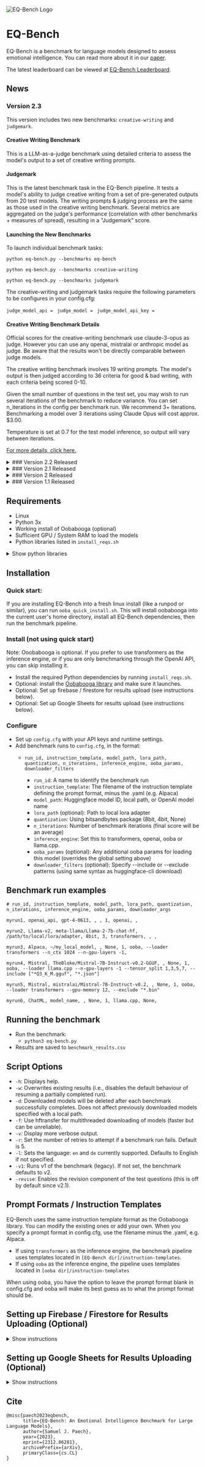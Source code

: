 ![EQ-Bench Logo](./images/eqbench_logo_sml.png)

# EQ-Bench

EQ-Bench is a benchmark for language models designed to assess emotional intelligence. You can read more about it in our [paper](https://arxiv.org/abs/2312.06281).

The latest leaderboard can be viewed at [EQ-Bench Leaderboard](https://eqbench.com).

## News

### Version 2.3

This version includes two new benchmarks: `creative-writing` and `judgemark`.

#### Creative Writing Benchmark

This is a LLM-as-a-judge benchmark using detailed criteria to assess the model's output to a set of creative writing prompts.

#### Judgemark

This is the latest benchmark task in the EQ-Bench pipeline. It tests a model's ability to judge creative writing from a set of pre-generated outputs from 20 test models. The writing prompts & judging process are the same as those used in the creative writing benchmark. Several metrics are aggregated on the judge's performance (correlation with other benchmarks + measures of spread), resulting in a "Judgemark" score.

#### Launching the New Benchmarks

To launch individual benchmark tasks: 

`python eq-bench.py --benchmarks eq-bench`

`python eq-bench.py --benchmarks creative-writing`

`python eq-bench.py --benchmarks judgemark`

The creative-writing and judgemark tasks require the following parameters to be configures in your config.cfg:

`judge_model_api = `
`judge_model = `
`judge_model_api_key = `

#### Creative Writing Benchmark Details

Official scores for the creative-writing benchmark use claude-3-opus as judge. However you can use any openai, mistralai or anthropic model as judge. Be aware that the results won't be directly comparable between judge models.

The creative writing benchmark involves 19 writing prompts. The model's output is then judged according to 36 criteria for good & bad writing, with each criteria being scored 0-10.

Given the small number of questions in the test set, you may wish to run several iterations of the benchmark to reduce variance. You can set n_iterations in the config per benchmark run. We recommend 3+ iterations. Benchmarking a model over 3 iterations using Claude Opus will cost approx. $3.00.

Temperature is set at 0.7 for the test model inference, so output will vary between iterations.

[For more details, click here.](https://eqbench.com/about.html)

<details>
<summary>### Version 2.2 Released</summary>

Changes:

- Added [llama.cpp](https://github.com/ggerganov/llama.cpp) support
- Fixed bug with ooba regularly crashing
- Misc compatibility & bug fixes

* If using llama.cpp as the inferencing engine, you will need to launch the llama.cpp server first and then run the benchmark. The benchmark will look for the api at the default address of `http://127.0.0.1:8080`. Multiple benchmark runs are not supported when using llama.cpp.

Other news: EQ-Bench has been added to eleuther-eval-harness! Go [check it out](https://github.com/EleutherAI/lm-evaluation-harness).

</details>

<details>
<summary>### Version 2.1 Released</summary>

Changes:

- Add support for additional languages (just en and de in this release)
- Add support for custom OpenAI-compatible api endpoints, such as ollama
- By default the revision component of the questions is not included

<details>
<summary>v2.1 details</summary>

### DE Support

German language support was kindly added by [CrispStrobe](https://github.com/CrispStrobe). The prompts were translated by GPT-4. You can expect the scores using the German version to be slightly lower than the English version, assuming the model's language competency for each is equal.

### Revision Component

After collecting a lot of data from v2, it's clear that the revision component has a mostly negative effect. Only 8% of the time does it improve the score, and on average the revised score is 2.95% lower than the first pass score. Since we choose the highest of the first pass vs revised aggregate scores, the revision component is rarely affecting the overall score.

Since revising requires significantly more inference, we opt to set it off by default. You can still enable it with the `-revise` argument. The upshot of disabling revision is that the benchmark is now much cheaper/faster to run, and the prompts are a little less complex. This change should have a negligible effect on scores.

</details>

</details>

<details>
<summary>### Version 2 Released</summary>

V2 of EQ-Bench contains 171 questions (compared to 60 in v1) and a new system for scoring. It is better able to discriminate performance differences between models. V2 is less subject to variance caused by perturbations (e.g. temp, sampler, quantisation, prompt format, system message). Also added is the ability to upload results to firebase.

We encourage you to move to v2, and to note which version you are using (EQ-Bench v1 or EQ-Bench v2) when publishing results to avoid confusion.

NOTE: V1 scores are not directly comparable to v2 scores.

<details>
<summary>More v2 details</summary>

Version 2 of the benchmark brings three major changes:

1. Increased the number of test questions from 60 to 171.
2. Changed the scoring system from _normalised_ to _full scale_.
3. Uploading results to firebase.

### Known issues:

- When using oobabooga as the inferencing engine, the api plugin stops responding after approx. 30 queries. This is handled by the benchmark pipeline by the query timing out (according to the value set in config.cfg), and then reloading ooba. The cause is unknown at this stage; the benchmark should however still complete.

### Score sensitivity to perturbations

Originally 200 dialogues were generated for the test set, of which 60 of the best (most coherent & challenging) were selected for v1 of the benchmark. We had initially established very low variance between runs of the v1 benchmark, when holding all parameters the same. However it has become apparent that minor perturbations to the model or inferencing parameters can cause score variance beyond what is explained by the actual change in performance.

Traditional multiple choice tests are less prone to this kind of variance because these perturbations are unlikely to change an answer from "A" to "B". In contrast, EQ-Bench questions require a subjective prediction of emotional intensity on a range of 0-10. Small perturbations to the model or inferencing params can produce significantly different numerical predictions. This is a source of noise that can be mitigated by increasing the number of questions. So for v2 we opted to expand the test set to 171 out of the originally generated 200.

We tested v1 against v2 for a number of models, while controlling a range of parameters (temp, sampler, quantisation, prompt format, system message). We find v2 scores to be significantly more stable to perturbations to these variables, and so we expect the scores to be more closely representative of the true performance of the model.

### Scoring system changes

In v1 of EQ-Bench we elected to normalise the four emotional intensity ratings in each question to sum to 10. The reasoning for this was that different subjects might have different ideas about, for example, what constitutes a _10_ rating. Given the subjectivity here, multiple perspectives can be valid.

A systematic bias in how the subject rates emotional intensity might correlate with a similar systematic bias in the creators of the reference answers, resulting in an artificially inflated score. So to eliminate this issue we normalised both the reference answer and the subject answer so that we are only comparing the _relative_ intensity of each emotion.

This seemed like a good idea at the time, however normalising in this way is far from a perfect solution. It handles certain edge cases poorly, and several models benchmarked with numbers that were significant outliers compared to other major benchmarks (E.g. Mixtral 8x7 produced unusually low scores). In addition, normalising the answers means we are losing the ability to assess the model's ability to make reasonable predictions about the absolute intensity of emotions.

In v2 we opted for a different approach: We still calculate the score by computing the difference from the reference answer, however, we no longer normalise the values. To mitigate the subjective nature of rating emotional intensity, we scale down smaller differences (differences between 1-4 from reference) on a curve. Differences from 5 to 10 are counted 1:1.

The result of these changes is better discriminative ability of the benchmark, and generally slightly higher scores compared to v1. As with v1, the score baseline is calibrated so that a score of 0 corresponds to answering randomly, and a score of 100 matches the reference answers exactly.

</details>

</details>

<details>
<summary>### Version 1.1 Released</summary>

This version adds support for Oobabooga. The benchmark pipeline can automatically download each model, launch the model with ooba using the specified parameters, and close the ooba server after the run completes, optionally deleting the model files.

</details>

## Requirements

- Linux
- Python 3x
- Working install of Oobabooga (optional)
- Sufficient GPU / System RAM to load the models
- Python libraries listed in `install_reqs.sh`

<details>
<summary>Show python libraries</summary>

### EQ-bench requirements
- `tqdm`
- `sentencepiece`
- `hf_transfer`
- `openai`
- `scipy`
- `torch`
- `peft`
- `bitsandbytes`
- `transformers` (preferably the latest version installed directly from GitHub: `huggingface/transformers`)
- `trl`
- `accelerate`
- `tensorboardX`
- `huggingface_hub`

### Requirements for QWEN models
- `einops`
- `transformers_stream_generator` (version 0.0.4)
- `deepspeed`
- `tiktoken`
- `flash-attention` (the latest version installed directly from GitHub: `Dao-AILab/flash-attention`)
- `auto-gptq`
- `optimum`

### Requirements for uploading results
- `gspread`
- `oauth2client`
- `firebase_admin`

</details>

## Installation

### Quick start:

If you are installing EQ-Bench into a fresh linux install (like a runpod or similar), you can run `ooba_quick_install.sh`. This will install oobabooga into the current user's home directory, install all EQ-Bench dependencies, then run the benchmark pipeline.

### Install (not using quick start)

Note: Ooobabooga is optional. If you prefer to use transformers as the inference engine, or if you are only benchmarking through the OpenAI API, you can skip installing it.

- Install the required Python dependencies by running `install_reqs.sh`.
- Optional: install the [Oobabooga library](https://github.com/oobabooga/text-generation-webui/tree/main) and make sure it launches.
- Optional: Set up firebase / firestore for results upload (see instructions below).
- Optional: Set up Google Sheets for results upload (see instructions below).

### Configure

- Set up `config.cfg` with your API keys and runtime settings.
- Add benchmark runs to `config.cfg`, in the format:
   - `run_id, instruction_template, model_path, lora_path, quantization, n_iterations, inference_engine, ooba_params, downloader_filters`

      - `run_id`: A name to identify the benchmark run
      - `instruction_template`: The filename of the instruction template defining the prompt format, minus the .yaml (e.g. Alpaca)
      - `model_path`: Huggingface model ID, local path, or OpenAI model name
      - `lora_path` (optional): Path to local lora adapter
      - `quantization`: Using bitsandbytes package (8bit, 4bit, None)
      - `n_iterations`: Number of benchmark iterations (final score will be an average)
      - `inference_engine`: Set this to transformers, openai, ooba or llama.cpp.
      - `ooba_params` (optional): Any additional ooba params for loading this model (overrides the global setting above)
      - `downloader_filters` (optional): Specify --include or --exclude patterns (using same syntax as huggingface-cli download)

## Benchmark run examples

`# run_id, instruction_template, model_path, lora_path, quantization, n_iterations, inference_engine, ooba_params, downloader_args`

`myrun1, openai_api, gpt-4-0613, , , 1, openai, ,`

`myrun2, Llama-v2, meta-llama/Llama-2-7b-chat-hf, /path/to/local/lora/adapter, 8bit, 3, transformers, , ,`

`myrun3, Alpaca, ~/my_local_model, , None, 1, ooba, --loader transformers --n_ctx 1024 --n-gpu-layers -1, `

`myrun4, Mistral, TheBloke/Mistral-7B-Instruct-v0.2-GGUF, , None, 1, ooba, --loader llama.cpp --n-gpu-layers -1 --tensor_split 1,3,5,7, --include ["*Q3_K_M.gguf", "*.json"]`

`myrun5, Mistral, mistralai/Mistral-7B-Instruct-v0.2, , None, 1, ooba, --loader transformers --gpu-memory 12, --exclude "*.bin"`

`myrun6, ChatML, model_name, , None, 1, llama.cpp, None,`

## Running the benchmark

- Run the benchmark:
   - `python3 eq-bench.py`
- Results are saved to `benchmark_results.csv`

## Script Options

- `-h`: Displays help.
- `-w`: Overwrites existing results (i.e., disables the default behaviour of resuming a partially completed run).
- `-d`: Downloaded models will be deleted after each benchmark successfully completes. Does not affect previously downloaded models specified with a local path.
- `-f`: Use hftransfer for multithreaded downloading of models (faster but can be unreliable).
- `-v`: Display more verbose output.
- `-r`: Set the number of retries to attempt if a benchmark run fails. Default is 5.
- `-l`: Sets the language: `en` and `de` currently supported. Defaults to English if not specified.
- `-v1`: Runs v1 of the benchmark (legacy). If not set, the benchmark defaults to v2.
- `-revise`: Enables the revision component of the test questions (this is off by default since v2.1).

## Prompt Formats / Instruction Templates

EQ-Bench uses the same instruction template format as the Oobabooga library. You can modify the existing ones or add your own. When you specify a prompt format in config.cfg, use the filename minus the .yaml, e.g. Alpaca.

- If using `transformers` as the inference engine, the benchmark pipeline uses templates located in `[EQ-Bench dir]/instruction-templates`.
- If using `ooba` as the inference engine, the pipeline uses templates located in `[ooba dir]/instruction-templates`

When using ooba, you have the option to leave the prompt format blank in config.cfg and ooba will make its best guess as to what the prompt format should be.

## Setting up Firebase / Firestore for Results Uploading (Optional)

<details>
  <summary>Show instructions</summary>

1. Create a new firebase project.
2. Create a service account within this project.
3. Generate a new private key, save to `firebase_creds.json` in EQ-Bench root directory.
4. Create a default firestore database in the project.

When EQ-Bench sees `firebase_creds.json` in the EQ-Bench directory, it will upload results to this firestore db when a benchmark run completes.

</details>

## Setting up Google Sheets for Results Uploading (Optional)

<details>
  <summary>Show instructions</summary>
  
1. Create a new Google Sheet.
2. Set the share settings so that anyone with the link can edit.
3. Set google_spreadsheet_url in `config.cfg` to the URL of the sheet you just created.
4. Go to [Google Cloud Console](https://console.cloud.google.com/).
5. Create a new project and ensure it is selected as active in the dropdown at the top of the page.
6. Enable the Google Sheets API for the project:
   - In the search bar, type "sheets"
   - Click Google Sheets API
   - Click `Enable`
7. Create a service account:
   - In the search bar, type "Service accounts" and click the appropriate result
   - Click `+ Create Service Account`
   - Give it a name & id, then click `Create and continue`
   - Grant this service account access: Basic -> Editor
   - Click `Done`
8. Click on the service account, then navigate to Keys -> Add key -> Create new key -> JSON.
9. Save the file to `google_creds.json` in the eq-bench directory.

</details>

## Cite

```
@misc{paech2023eqbench,
      title={EQ-Bench: An Emotional Intelligence Benchmark for Large Language Models}, 
      author={Samuel J. Paech},
      year={2023},
      eprint={2312.06281},
      archivePrefix={arXiv},
      primaryClass={cs.CL}
}
```